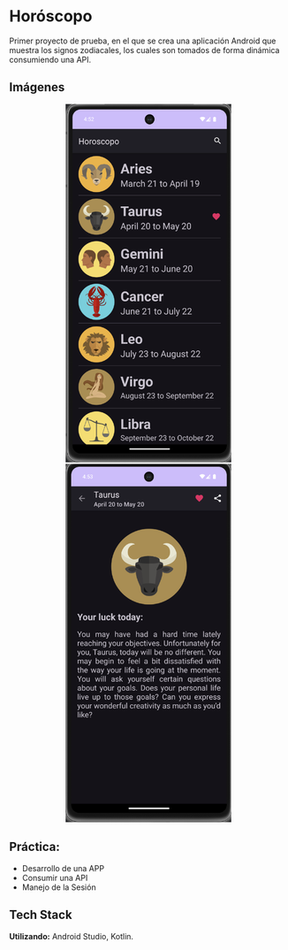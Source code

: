 
# Horóscopo

Primer proyecto de prueba, en el que se crea una aplicación Android que muestra los signos zodiacales, los cuales son tomados de forma dinámica consumiendo una API.


## Imágenes

<center><img src="images/zodiac_sings.png" alt="App Screenshot Sings" width="300">
<img src="images/zodiac_sing.png" alt="App Screenshot Sing" width="300"></center>

## Práctica:

 - Desarrollo de una APP
 - Consumir una API
 - Manejo de la Sesión


## Tech Stack

**Utilizando:** Android Studio, Kotlin.

